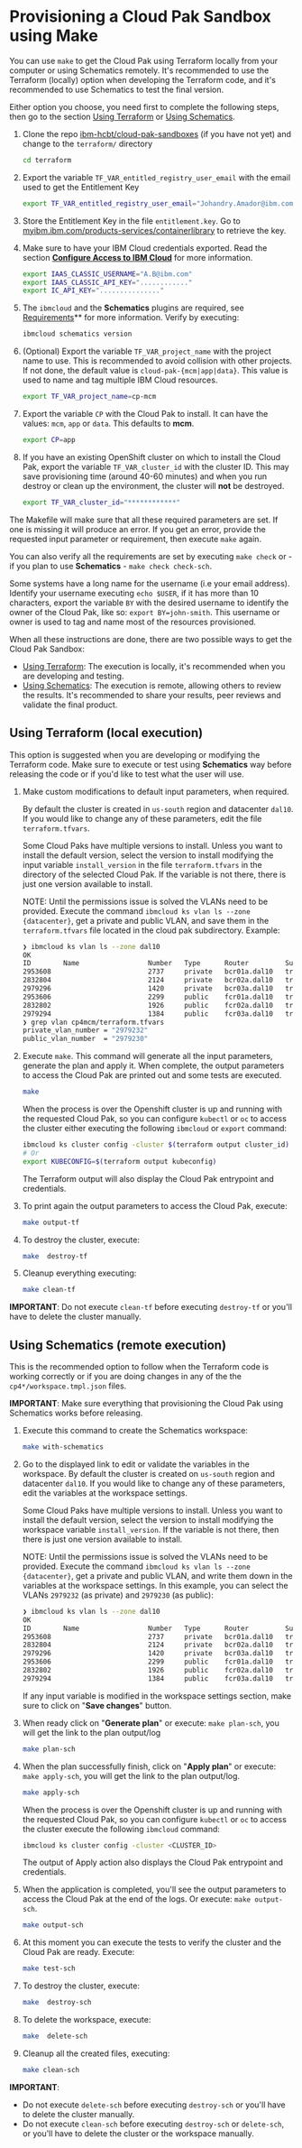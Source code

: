 # Provisioning a Cloud Pak Sandbox using Make

You can use `make` to get the Cloud Pak using Terraform locally from your computer or using Schematics remotely. It's recommended to use the Terraform (locally) option when developing the Terraform code, and it's recommended to use Schematics to test the final version.

Either option you choose, you need first to complete the following steps, then go to the section [Using Terraform](#using-terraform-local-execution) or [Using Schematics](#using-schematics-remote-execution).

1. Clone the repo [ibm-hcbt/cloud-pak-sandboxes](https://github.com/ibm-hcbt/cloud-pak-sandboxes) (if you have not yet) and change to the `terraform/` directory

   ```bash
   cd terraform
   ```

2. Export the variable `TF_VAR_entitled_registry_user_email` with the email used to get the Entitlement Key

   ```bash
   export TF_VAR_entitled_registry_user_email="Johandry.Amador@ibm.com"
   ```

3. Store the Entitlement Key in the file `entitlement.key`. Go to
   [myibm.ibm.com/products-services/containerlibrary](https://myibm.ibm.com/products-services/containerlibrary) to retrieve the key.

4. Make sure to have your IBM Cloud credentials exported. Read the section **[Configure Access to IBM Cloud](./README.md#configure-access-to-ibm-cloud)** for more information.

   ```bash
   export IAAS_CLASSIC_USERNAME="A.B@ibm.com"
   export IAAS_CLASSIC_API_KEY="............"
   export IC_API_KEY="..............."
   ```

5. The `ibmcloud` and the **Schematics** plugins are required, see [Requirements](./README.md#requirements)\*\* for more information. Verify by executing:

   ```bash
   ibmcloud schematics version
   ```

6. (Optional) Export the variable `TF_VAR_project_name` with the project name to use. This is recommended to avoid collision with other projects. If not done, the default value is `cloud-pak-{mcm|app|data}`. This value is used to name and tag multiple IBM Cloud resources.

   ```bash
   export TF_VAR_project_name=cp-mcm
   ```

7. Export the variable `CP` with the Cloud Pak to install. It can have the values: `mcm`, `app` or `data`. This defaults to **mcm**.

   ```bash
   export CP=app
   ```

8. If you have an existing OpenShift cluster on which to install the Cloud Pak, export the variable `TF_VAR_cluster_id` with the cluster ID. This may save provisioning time (around 40-60 minutes) and when you run destroy or clean up the environment, the cluster will **not** be destroyed.

   ```bash
   export TF_VAR_cluster_id="************"
   ```

The Makefile will make sure that all these required parameters are set. If one is missing it will produce an error. If you get an error, provide the requested input parameter or requirement, then execute `make` again.

You can also verify all the requirements are set by executing `make check` or - if you plan to use **Schematics** - `make check check-sch`.

Some systems have a long name for the username (i.e your email address). Identify your username executing `echo $USER`, if it has more than 10 characters, export the variable `BY` with the desired username to identify the owner of the Cloud Pak, like so: `export BY=john-smith`. This username or owner is used to tag and name most of the resources provisioned.

When all these instructions are done, there are two possible ways to get the Cloud Pak Sandbox:

- [Using Terraform](#using-terraform-local-execution): The execution is locally, it's recommended when you are developing and testing.
- [Using Schematics](#using-schematics-remote-execution): The execution is remote, allowing others to review the results. It's recommended to share your results, peer reviews and validate the final product.

## Using Terraform (local execution)

This option is suggested when you are developing or modifying the Terraform code. Make sure to execute or test using **Schematics** way before releasing the code or if you'd like to test what the user will use.

1. Make custom modifications to default input parameters, when required.

   By default the cluster is created in `us-south` region and datacenter `dal10`. If you would like to change any of these parameters, edit the file `terraform.tfvars`.

   Some Cloud Paks have multiple versions to install. Unless you want to install the default version, select the version to install modifying the input variable `install_version` in the file `terraform.tfvars` in the directory of the selected Cloud Pak. If the variable is not there, there is just one version available to install.

   NOTE: Until the permissions issue is solved the VLANs need to be provided. Execute the command `ibmcloud ks vlan ls --zone {datacenter}`, get a private and public VLAN, and save them in the `terraform.tfvars` file located in the cloud pak subdirectory. Example:

   ```bash
   ❯ ibmcloud ks vlan ls --zone dal10
   OK
   ID        Name                 Number   Type      Router         Supports Virtual Workers
   2953608                        2737     private   bcr01a.dal10   true
   2832804                        2124     private   bcr02a.dal10   true
   2979296                        1420     private   bcr03a.dal10   true
   2953606                        2299     public    fcr01a.dal10   true
   2832802                        1926     public    fcr02a.dal10   true
   2979294                        1384     public    fcr03a.dal10   true
   ❯ grep vlan cp4mcm/terraform.tfvars
   private_vlan_number = "2979232"
   public_vlan_number  = "2979230"
   ```

2. Execute `make`. This command will generate all the input parameters, generate the plan and apply it. When complete, the output parameters to access the Cloud Pak are printed out and some tests are executed.

   ```bash
   make
   ```

   When the process is over the Openshift cluster is up and running with the requested Cloud Pak, so you can configure `kubectl` or `oc` to access the cluster either executing the following `ibmcloud` or `export` command:

   ```bash
   ibmcloud ks cluster config -cluster $(terraform output cluster_id)
   # Or
   export KUBECONFIG=$(terraform output kubeconfig)
   ```

   The Terraform output will also display the Cloud Pak entrypoint and credentials.

3. To print again the output parameters to access the Cloud Pak, execute:

   ```bash
   make output-tf
   ```

4. To destroy the cluster, execute:

   ```bash
   make  destroy-tf
   ```

5. Cleanup everything executing:

   ```bash
   make clean-tf
   ```

**IMPORTANT**: Do not execute `clean-tf` before executing `destroy-tf` or you'll have to delete the cluster manually.

## Using Schematics (remote execution)

This is the recommended option to follow when the Terraform code is working correctly or if you are doing changes in any of the the `cp4*/workspace.tmpl.json` files.

**IMPORTANT**: Make sure everything that provisioning the Cloud Pak using Schematics works before releasing.

1. Execute this command to create the Schematics workspace:

   ```bash
   make with-schematics
   ```

2. Go to the displayed link to edit or validate the variables in the workspace. By default the cluster is created on `us-south` region and datacenter `dal10`. If you would like to change any of these parameters, edit the variables at the workspace settings.

   Some Cloud Paks have multiple versions to install. Unless you want to install the default version, select the version to install modifying the workspace variable `install_version`. If the variable is not there, then there is just one version available to install.

   NOTE: Until the permissions issue is solved the VLANs need to be provided. Execute the command `ibmcloud ks vlan ls --zone {datacenter}`, get a private and public VLAN, and write them down in the variables at the workspace settings. In this example, you can select the VLANs `2979232` (as private) and `2979230` (as public):

   ```bash
   ❯ ibmcloud ks vlan ls --zone dal10
   OK
   ID        Name                 Number   Type      Router         Supports Virtual Workers
   2953608                        2737     private   bcr01a.dal10   true
   2832804                        2124     private   bcr02a.dal10   true
   2979296                        1420     private   bcr03a.dal10   true
   2953606                        2299     public    fcr01a.dal10   true
   2832802                        1926     public    fcr02a.dal10   true
   2979294                        1384     public    fcr03a.dal10   true
   ```

   If any input variable is modified in the workspace settings section, make sure to click on "**Save changes**" button.

3. When ready click on "**Generate plan**" or execute: `make plan-sch`, you will get the link to the plan output/log

   ```bash
   make plan-sch
   ```

4. When the plan successfully finish, click on "**Apply plan**" or execute: `make apply-sch`, you will get the link to the plan output/log.

   ```bash
   make apply-sch
   ```

   When the process is over the Openshift cluster is up and running with the requested Cloud Pak, so you can configure `kubectl` or `oc` to access the cluster execute the following `ibmcloud` command:

   ```bash
   ibmcloud ks cluster config -cluster <CLUSTER_ID>
   ```

   The output of Apply action also displays the Cloud Pak entrypoint and credentials.

5. When the application is completed, you'll see the output parameters to access the Cloud Pak at the end of the logs. Or execute: `make output-sch`.

   ```bash
   make output-sch
   ```

6. At this moment you can execute the tests to verify the cluster and the Cloud Pak are ready. Execute:

   ```bash
   make test-sch
   ```

7. To destroy the cluster, execute:

   ```bash
   make  destroy-sch
   ```

8. To delete the workspace, execute:

   ```bash
   make  delete-sch
   ```

9. Cleanup all the created files, executing:

   ```bash
   make clean-sch
   ```

**IMPORTANT**:

- Do not execute `delete-sch` before executing `destroy-sch` or you'll have to delete the cluster manually.
- Do not execute `clean-sch` before executing `destroy-sch` or `delete-sch`, or you'll have to delete the cluster or the workspace manually.

